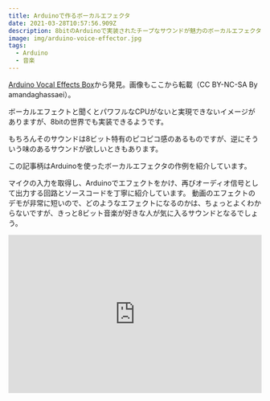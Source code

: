 ```yaml
---
title: Arduinoで作るボーカルエフェクタ
date: 2021-03-28T10:57:56.909Z
description: 8bitのArduinoで実装されたチープなサウンドが魅力のボーカルエフェクタの作例です
image: img/arduino-voice-effector.jpg
tags:
  - Arduino
  - 音楽
---
```

[Arduino Vocal Effects Box](https://www.instructables.com/Arduino-Vocal-Effects-Box/)から発見。画像もここから転載（CC BY-NC-SA By amandaghassaei）。

ボーカルエフェクトと聞くとパワフルなCPUがないと実現できないイメージがありますが、8bitの世界でも実装できるようです。

もちろんそのサウンドは8ビット特有のピコピコ感のあるものですが、逆にそういう味のあるサウンドが欲しいときもあります。

この記事柄はArduinoを使ったボーカルエフェクタの作例を紹介しています。

マイクの入力を取得し、Arduinoでエフェクトをかけ、再びオーディオ信号として出力する回路とソースコードを丁寧に紹介しています。
動画のエフェクトのデモが非常に短いので、どのようなエフェクトになるのかは、ちょっとよくわからないですが、きっと8ビット音楽が好きな人が気に入るサウンドとなるでしょう。

<iframe width="100%" height="315" src="https://www.youtube.com/embed/bZ-r_aKuyrE" title="YouTube video player" frameborder="0" allow="accelerometer; autoplay; clipboard-write; encrypted-media; gyroscope; picture-in-picture" allowfullscreen></iframe>
